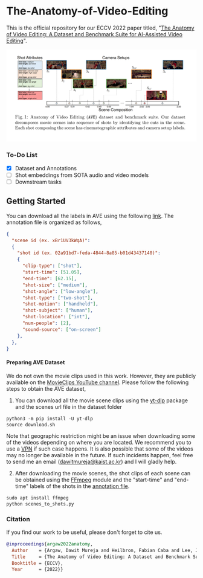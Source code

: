 # The-Anatomy-of-Video-Editing
This is the official repository for our ECCV 2022 paper titled, "[The Anatomy of Video Editing: A Dataset and Benchmark Suite for AI-Assisted Video Editing](https://www.ecva.net/papers/eccv_2022/papers_ECCV/papers/136680195.pdf)".

![image info](./overview.PNG)

### To-Do List
- [x] Dataset and Annotations
- [ ] Shot embeddings from SOTA audio and video models
- [ ] Downstream tasks

## Getting Started
You can download all the labels in AVE using the following [link](https://drive.google.com/file/d/1b_4yO94UbkkUAiRo4TB6QLfNef4WQ3t-/view). The annotation file is organized as follows,

```json
{
  "scene id (ex. xBr1UV3kWqA)":
  {
    "shot id (ex. 02a91bd7-feda-4844-8a85-b01d43437140)":
    {
      "clip-type": ["shot"],
      "start-time": [51.05],
      "end-time": [62.15],
      "shot-size": ["medium"],
      "shot-angle": ["low-angle"],
      "shot-type": ["two-shot"],
      "shot-motion": ["handheld"],
      "shot-subject": ["human"],
      "shot-location": ["int"],
      "num-people": [2],
      "sound-source": ["on-screen"]
    },
  },
}
```

#### Preparing AVE Dataset
We do not own the movie clips used in this work. However, they are publicly available on the [MovieClips YouTube channel](https://www.youtube.com/@MOVIECLIPS). Please follow the following steps to obtain the AVE dataset,
1. You can download all the movie scene clips using the [yt-dlp](https://github.com/yt-dlp/yt-dlp) package and the scenes url file in the dataset folder

```
python3 -m pip install -U yt-dlp
source download.sh
```
Note that geographic restriction might be an issue when downloading some of the videos depending on where you are located. We recommend you to use a [VPN](https://nordvpn.com/) if such case happens. It is also possible that some of the videos may no longer be available in the future. If such incidents happen, feel free to send me an email (<dawitmureja@kaist.ac.kr>) and I will gladly help.

2. After downloading the movie scenes, the shot clips of each scene can be obtained using the [FFmpeg](http://ffmpeg.org/download.html) module and the "start-time" and "end-time" labels of the shots in the [annotation file](https://drive.google.com/file/d/1b_4yO94UbkkUAiRo4TB6QLfNef4WQ3t-/view). 
```
sudo apt install ffmpeg
python scenes_to_shots.py
```

### Citation
If you find our work to be useful, please don't forget to cite us.
```bibtex
@inproceedings{argaw2022anatomy,
  Author    = {Argaw, Dawit Mureja and Heilbron, Fabian Caba and Lee, Joon-Young and Woodson, Markus and Kweon, In So},
  Title     = {The Anatomy of Video Editing: A Dataset and Benchmark Suite for AI-Assisted Video Editing},
  Booktitle = {ECCV},
  Year      = {2022}}
```
